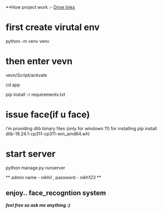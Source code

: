 **How project work :- [Drive links](https://drive.google.com/file/d/1JDSiZuwBEyQocZIiuoo9_ujSOdqG2qmU/view?usp=sharing)
# first create virutal env

python -m venv venv

# then enter vevn

vevn/Script/activate

cd app

pip install -r requirements.txt

# issue face(if u face)
 i'm providing dlib binary files (only for windown 11)
 for installing 
 pip install dlib-19.24.1-cp311-cp311-win_amd64.whl

# start server

python manage.py runserver

** admin name - _nikhil_ ,
password - _nikh123_ **

## enjoy.. face_recogntion system
***feel free so ask me anything :)***

